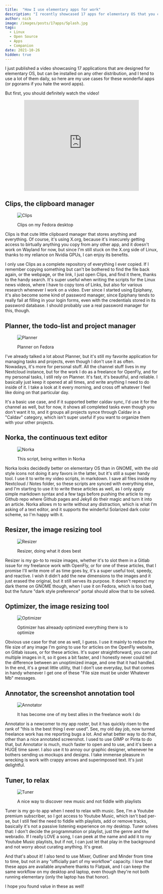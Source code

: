 ```yaml
---
title:  "How I use elementary apps for work"
description: "I recently showcased 17 apps for elementary OS that you can install on other distros. Here is how I use some of the for my daily work."
author: nick
image: /images/posts/17apps/Splash.jpg
tags:
  - Linux
  - Open Source
  - Apps
  - Companion
date: 2021-10-26
hidden: true
---
```


I just published a video showcasing 17 applications that are designed for elementary OS, but can be installed on any other distribution, and I tend to use a lot of them daily, so here are my use cases for these wonderful apps (or pgorams if you hate the word apps).

But first, you should definitely watch the video!

<p align="center"><iframe style="width:75%;height:300px;" src="https://www.youtube.com/embed/pyg615mdZeQ" frameborder="0" allow="accelerometer; autoplay; encrypted-media; gyroscope; picture-in-picture" allowfullscreen></iframe></p>


## Clips, the clipboard manager


<figure class="half" markdown="1">

![Clips](/images/posts/17apps/clips.png)


<figcaption>Clips on my Fedora desktop</figcaption>
</figure>


Clips is that cute little clipboard manager that stores anything and everything. Of course, it's using  X.org, because it's insecurely getting access to birtually anything you copy from any other app, and it doesn't work on Wayland for now, but since I'm still stuck on the X.org side of Linux, thanks to my reliance on Nvidia GPUs, I can enjoy its benefits.

I only use Clips as a complete repository of everything I ever copied. If I remember copying something but can't be bothered to find the file back again, or the webpage, or the link, I just open Clips, and find it there, thanks to the handy search. It's super useful when writing the scripts for the Linux news videos, where I have to copy tons of Links, but also for various research whenever I work on a video. Ever since I started using Epiphany, it's also become some kind of password manager, since Epiphany tends to really fail at filling in your login forms, even with the credentials stored in its password database. I should probably use a real password manager for this, though.



## Planner, the todo-list and project manager


<figure class="half" markdown="1">

![Planner](/images/posts/17apps/planner.png)


<figcaption>Planner on Fedora</figcaption>
</figure>

I've already talked a lot about Planner, but it's still my favorite application for managing tasks and projects, even though I don't use it as often. Nowadays, it's more for personal stuff. All the channel stuff lives in my Nextcloud instance, but for the work I do as a freelance for OpenFly, and for my personal tasks, I still rely on Planner. It's fast, it's beautiful, and reliable. I basically just keep it opened at all times, and write anything I need to do inside of it. I take a look at it every morning, and cross off whatever I feel like doing on that particular day.

It's a basic use case, and if it supported better caldav sync, I'd use it for the channel as well, but for now, it shows all completed tasks even though you don't want it to, and it groups all projects synce through Caldav in a "Caldav" category, which isn't super useful if you want to organize them with your other projects.


## Norka, the continuous text editor


<figure class="half" markdown="1">

![Norka](/images/posts/17apps/norka.png)


<figcaption>This script, being written in Norka</figcaption>
</figure>

Norka looks decidedly better on elementary OS than in GNOME, with the old style icons not doing it any favors in the latter, but it's still a super handy tool. I use it to write my video scripts, in markdown. I save all files inside my Nextcloud / Notes folder, so these scripts are synced with everything else, and I'm starting to use it to write these articles as well, as I only apply simple markdown syntax and a few tags before pushing the article to my Github repo where Github pages and Jekyll do their magic and turn it into an article. Norka allows m to write without any distraction, which is what I'm asking of a text editor, and it supports the winderful Solarized dark color scheme, so I'm happy with it.

## Resizer, the image resizing tool


<figure class="half" markdown="1">

![Resizer](/images/posts/17apps/resizer.png)


<figcaption>Resizer, doing what it does best</figcaption>
</figure>

Resizer is my go-to to resize images, whether it's to slot them in a Gitlab issue for my freelance work with OpenFly, or for one of these articles, that I promise I'll write more of as time goes by, it's a super useful tool, speedy, and reactive. I wish it didn't add the new dimensions to the images and it just erased the original, but it still serves its purpose. It doesn't repesct my dark theme on GNOME though, when I use it on Fedora, which is too bad, but the future "dark style preference" portal should allow that to be solved.


## Optimizer, the image resizing tool


<figure class="half" markdown="1">

![Optimizer](/images/posts/17apps/optimizer.png)


<figcaption>Optimizer has alreaady optimized everything there is to optimize</figcaption>
</figure>


Obvious use case for that one as well, I guess. I use it mainly to reduce the file size of any image I'm going to use for articles on the OpenFly website, on Gitlab issues, or for these articles. It's super straightforward, you can put multiple images in it, so it goes a bit faster, and I honestly never could tell the difference between an unoptimized image, and one that it had handled. In the end, it's a great little utility, that I don't use everyday, but that comes in handy whenever I get one of these "File size must be under Whatever Mb" messages.

## Annotator, the screenshot annotation tool


<figure class="half" markdown="1">

![Annotator](/images/posts/17apps/annotator.png)


<figcaption>It has become one of my best allies in the freelance work I do</figcaption>
</figure>

Annotator is a newcomer to my app roster, but it has quickly risen to the rank of "this is the best thing I ever used". See, my old day job, now turned freelance work has me reporting bugs a lot. And what better way to do that, other than a nice annotated screenshot. I used to use GIMP or Pinta to do that, but Annotator is much, much faster to open and to use, and it's been a HUGE time saver. I also use it to annoy our graphic designer, whenever he bothers sending us mockups and designs. I take immense pleasure in wrecking is work with crappy arrows and superimposed text. It's just delightful.

## Tuner, to relax


<figure class="half" markdown="1">

![Tuner](/images/posts/17apps/tuner.png)


<figcaption>A nice way to discover new music and not fiddle with playlists</figcaption>
</figure>

Tuner is my go-to app when I need to relax with music. See, I'm a Youtube premium subscriber, so I got access to Youtube Music, which isn't bad per-se, but I still feel the need to fiddle with playlists, add or remove tracks, basically it's not a passive listening experience on my desktop. Tuner solves that: I don't decide the programmation or playlist, just the genre and the webradio. If I really LOVE a song, I can peek at the name and add it to my Youtube Music playlists, but if not, I can just let that play in the background and not worry about curating anything. It's great.



And that's about it! I also tend to use Mixer, Outliner and Minder from time to time, but not in any "officially part of my workflow" capacity. I love that these apps are available anywhere thanks to Flatpak, and I can keep the same workflow on my desktop and laptop, even though they're not both running elementary (only the laptop has that honor). 

I hope you found value in these as well!


